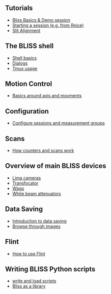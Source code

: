 ## Tutorials
  - [Bliss Basics & Demo session](https://cloud.esrf.fr/s/er466mamzxgZY6D) <!---bliss_very_basic.mp4--->
  - [Starting a session (e.g. from Rnice)](https://cloud.esrf.fr/s/NfAxYXBgjBskX66) <!---bliss_very_basic_on_beamline.mp4--->
  - [Slit Alignment](https://cloud.esrf.fr/s/a6MXycxjMk57rTS) <!---slit_alignment_tutorial.mp4 --->

## The BLISS shell
  - [Shell basics](https://cloud.esrf.fr/s/yJJAGLcqAWsafXt) <!---bliss_shell_basic_steps.mp4--->
  - [Dialogs](https://cloud.esrf.fr/s/gr5XC7eRot7tyx3) <!---bliss_dialogs.mp4--->
  - [Tmux usage](https://cloud.esrf.fr/s/PCxx2w8HxSYqQA2) <!--bliss_tmux_usage.mp4--->

## Motion Control 
  - [Basics around axis and movments](https://cloud.esrf.fr/s/e7yeKEKmNLWo2n6) <!---basics_related_to_axis.mp4--->

## Configuration
  - [Configure sessions and measurement groups](https://cloud.esrf.fr/s/w9oqtPmTjTrXEn4) <!---bliss_config_sessions_mg.mp4--->

## Scans
  - [How counters and scans work ](https://cloud.esrf.fr/s/9anx7Nt8s8j6H4Y) <!--- counters_and_scans.mp4 --->

## Overview of main BLISS devices 
  - [Lima cameras](https://cloud.esrf.fr/s/xxRgJTctC4Ss5gB) <!---lima_basics.mp4 --->
  - [Transfocator](https://cloud.esrf.fr/s/Tir6amfWGX5pdrB) <!--bliss_transfocator.mp4 --->
  - [Wago](https://cloud.esrf.fr/s/mbHNYm4fSrqqQyD ) <!---  bliss_wago.mp4 --->
  - [White beam attenuators](https://cloud.esrf.fr/s/y9qjxtrzoz2ADg6) <!---bliss_whitebeam_attenuator.mp4--->

## Data Saving
  - [Introduction to data saving](https://cloud.esrf.fr/s/y5niTN55dxm9zss)
  - [Browse through images](https://cloud.esrf.fr/s/nJFodAP2a7woAQt) <!---tips_and_tricks_browse_through_images.mp4 --->

## Flint
  - [How to use Flint](https://cloud.esrf.fr/s/mEGSjBpipSwi3fd) <!---flint.ogv --->

## Writing BLISS Python scripts
  - [write and load scripts](https://cloud.esrf.fr/s/pB5rRkxod6rDaPC) <!---write_and_load_scripts.mp4--->
  - [Bliss as a library](https://cloud.esrf.fr/s/XR29oNbkP27HbSM) <!---bliss_as_a_librairy.mp4--->
